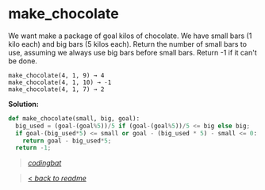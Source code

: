 # make_chocolate

We want make a package of goal kilos of chocolate. We have small bars (1 kilo each) and big bars (5 kilos each). Return the number of small bars to use, assuming we always use big bars before small bars. Return -1 if it can't be done.

```
make_chocolate(4, 1, 9) → 4
make_chocolate(4, 1, 10) → -1
make_chocolate(4, 1, 7) → 2
```

**Solution:**

```python
def make_chocolate(small, big, goal):
  big_used = (goal-(goal%5))/5 if (goal-(goal%5))/5 <= big else big;
  if goal-(big_used*5) <= small or goal - (big_used * 5) - small <= 0:
    return goal - big_used*5;
  return -1;
```

> _[codingbat](https://codingbat.com/prob/p190859)_

> [< _back to readme_](FINDREPLACEREADME)